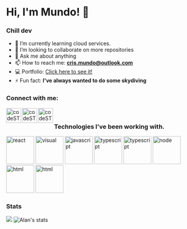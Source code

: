 <h1> Hi, I'm Mundo! 👋 </h1>

<h3>Chill dev</h3>

- 🌱 I’m currently learning cloud services.
- 👯 I’m looking to collaborate on more repositories
- 💬 Ask me about anything
- 📫 How to reach me: **cris.mundo@outlook.com**
- 💻 Portfolio: [Click here to see it!](https://www.crismundo.com)
- ⚡ Fun fact: **I've always wanted to do some skydiving**

### Connect with me:

[<img align="left" alt="codeSTACKr | Twitter" width="40px" src="https://cdn.jsdelivr.net/npm/simple-icons@v3/icons/twitter.svg" />][twitter]
[<img align="left" alt="codeSTACKr | LinkedIn" width="40px" src="https://cdn.jsdelivr.net/npm/simple-icons@v3/icons/linkedin.svg" />][linkedin]
[<img align="left" alt="codeSTACKr | Instagram" width="40px" src="https://cdn.jsdelivr.net/npm/simple-icons@v3/icons/instagram.svg" />][instagram]

<br/>

### Technologies I've been working with.
<!-- Banner -->
<p>
   <img src="https://media.giphy.com/media/eNAsjO55tPbgaor7ma/giphy.gif" width="75px" height="75px" alt="react" />
   <img src="https://media.giphy.com/media/SS8CV2rQdlYNLtBCiF/giphy.gif" width="75px" height="75px" alt="visual" />
   <img src="https://media.giphy.com/media/ln7z2eWriiQAllfVcn/source.gif" width="75px" height="75px" alt="javascript" />
   <img src="https://upload.wikimedia.org/wikipedia/commons/thumb/4/4c/Typescript_logo_2020.svg/1024px-Typescript_logo_2020.svg.png" width="75px" height="75px" alt="typescript" />
   <img src="https://media.giphy.com/media/kH6CqYiquZawmU1HI6/giphy.gif" width="75px" height="75px" alt="typescript" />
   
   <img src="https://media.giphy.com/media/kdFc8fubgS31b8DsVu/giphy.gif" width="75px" height="75px" alt="node" />
   <img src="https://upload.wikimedia.org/wikipedia/commons/thumb/6/61/HTML5_logo_and_wordmark.svg/1200px-HTML5_logo_and_wordmark.svg.png" width="75px" height="75px" alt="html" />
   <img src="https://upload.wikimedia.org/wikipedia/commons/thumb/d/d5/CSS3_logo_and_wordmark.svg/1200px-CSS3_logo_and_wordmark.svg.png" width="75px" height="75px" alt="html"/>
</p>

### Stats

<img src="https://github-readme-stats.vercel.app/api/top-langs/?username=AzzarCM&theme=dracula&layout=compact%22%20alt=%22Top%20langs"/>
<img src="https://github-readme-stats.vercel.app/api?username=AzzarCM&show_icons=true&theme=dracula&hide_title=true&count_private=true" alt="Alan's stats"/>


[twitter]: https://twitter.com/cristianmundo_
[instagram]: https://www.instagram.com/crismundo_/
[linkedin]: https://www.linkedin.com/in/cristian-mundo-833797212/
